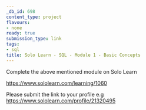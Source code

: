 ```yaml
---
_db_id: 698
content_type: project
flavours:
- none
ready: true
submission_type: link
tags:
- sql
title: Solo Learn - SQL - Module 1 - Basic Concepts
---
```


Complete the above mentioned module on Solo Learn

https://www.sololearn.com/learning/1060

Please submit the link to your profile e.g https://www.sololearn.com/profile/21320495